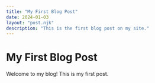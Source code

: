 ```yaml
---
title: "My First Blog Post"
date: 2024-01-03
layout: "post.njk"
description: "This is the first blog post on my site."
---
```


# My First Blog Post

Welcome to my blog! This is my first post.
